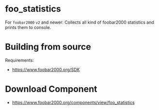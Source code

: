 # foo_statistics
For `foobar2000` `v2` and newer: Collects all kind of foobar2000 statistics and prints them to console.

# Building from source
Requirements:
* https://www.foobar2000.org/SDK

# Download Component
* https://www.foobar2000.org/components/view/foo_statistics
